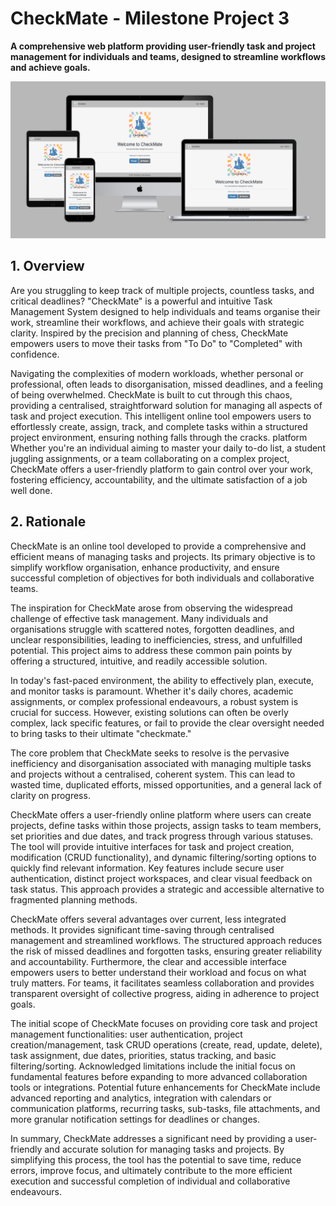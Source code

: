 # CheckMate - Milestone Project 3

**A comprehensive web platform providing user-friendly task and project management for individuals and teams, designed to streamline workflows and achieve goals.**

![Responsive Mockup](assets/readme/mockup.png)

## 1. Overview

Are you struggling to keep track of multiple projects, countless tasks, and critical deadlines? "CheckMate" is a powerful and intuitive Task Management System designed to help individuals and teams organise their work, streamline their workflows, and achieve their goals with strategic clarity. Inspired by the precision and planning of chess, CheckMate empowers users to move their tasks from "To Do" to "Completed" with confidence.

Navigating the complexities of modern workloads, whether personal or professional, often leads to disorganisation, missed deadlines, and a feeling of being overwhelmed. CheckMate is built to cut through this chaos, providing a centralised, straightforward solution for managing all aspects of task and project execution. This intelligent online tool empowers users to effortlessly create, assign, track, and complete tasks within a structured project environment, ensuring nothing falls through the cracks.
platform
Whether you're an individual aiming to master your daily to-do list, a student juggling assignments, or a team collaborating on a complex project, CheckMate offers a user-friendly platform to gain control over your work, fostering efficiency, accountability, and the ultimate satisfaction of a job well done.

## 2. Rationale

CheckMate is an online tool developed to provide a comprehensive and efficient means of managing tasks and projects. Its primary objective is to simplify workflow organisation, enhance productivity, and ensure successful completion of objectives for both individuals and collaborative teams.

The inspiration for CheckMate arose from observing the widespread challenge of effective task management. Many individuals and organisations struggle with scattered notes, forgotten deadlines, and unclear responsibilities, leading to inefficiencies, stress, and unfulfilled potential. This project aims to address these common pain points by offering a structured, intuitive, and readily accessible solution.

In today's fast-paced environment, the ability to effectively plan, execute, and monitor tasks is paramount. Whether it's daily chores, academic assignments, or complex professional endeavours, a robust system is crucial for success. However, existing solutions can often be overly complex, lack specific features, or fail to provide the clear oversight needed to bring tasks to their ultimate "checkmate."

The core problem that CheckMate seeks to resolve is the pervasive inefficiency and disorganisation associated with managing multiple tasks and projects without a centralised, coherent system. This can lead to wasted time, duplicated efforts, missed opportunities, and a general lack of clarity on progress.

CheckMate offers a user-friendly online platform where users can create projects, define tasks within those projects, assign tasks to team members, set priorities and due dates, and track progress through various statuses. The tool will provide intuitive interfaces for task and project creation, modification (CRUD functionality), and dynamic filtering/sorting options to quickly find relevant information. Key features include secure user authentication, distinct project workspaces, and clear visual feedback on task status. This approach provides a strategic and accessible alternative to fragmented planning methods.

CheckMate offers several advantages over current, less integrated methods. It provides significant time-saving through centralised management and streamlined workflows. The structured approach reduces the risk of missed deadlines and forgotten tasks, ensuring greater reliability and accountability. Furthermore, the clear and accessible interface empowers users to better understand their workload and focus on what truly matters. For teams, it facilitates seamless collaboration and provides transparent oversight of collective progress, aiding in adherence to project goals.

The initial scope of CheckMate focuses on providing core task and project management functionalities: user authentication, project creation/management, task CRUD operations (create, read, update, delete), task assignment, due dates, priorities, status tracking, and basic filtering/sorting. Acknowledged limitations include the initial focus on fundamental features before expanding to more advanced collaboration tools or integrations. Potential future enhancements for CheckMate include advanced reporting and analytics, integration with calendars or communication platforms, recurring tasks, sub-tasks, file attachments, and more granular notification settings for deadlines or changes.

In summary, CheckMate addresses a significant need by providing a user-friendly and accurate solution for managing tasks and projects. By simplifying this process, the tool has the potential to save time, reduce errors, improve focus, and ultimately contribute to the more efficient execution and successful completion of individual and collaborative endeavours.
